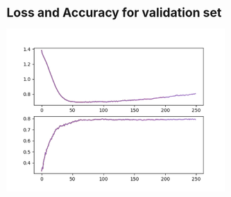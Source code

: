 # Loss and Accuracy for validation set


![Loss and Accuracy for validation set](Valid.png "Loss and Accuracy for validation set")